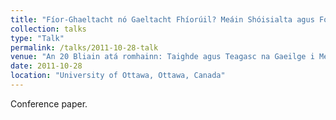 ```yaml
---
title: "Fíor-Ghaeltacht nó Gaeltacht Fhíorúil? Meáin Shóisialta agus Forbairt na Gaeilge i Meiriceá Thuaidh"
collection: talks
type: "Talk"
permalink: /talks/2011-10-28-talk
venue: "An 20 Bliain atá romhainn: Taighde agus Teagasc na Gaeilge i Meiriceá Thuaidh"
date: 2011-10-28
location: "University of Ottawa, Ottawa, Canada"
---
```


Conference paper.
